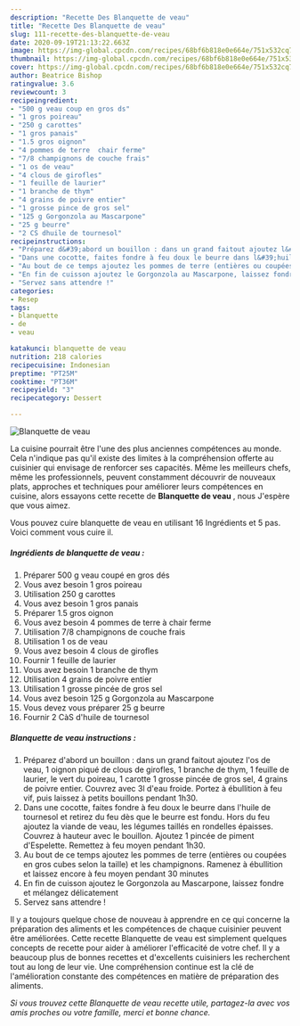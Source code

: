 ```yaml
---
description: "Recette Des Blanquette de veau"
title: "Recette Des Blanquette de veau"
slug: 111-recette-des-blanquette-de-veau
date: 2020-09-19T21:13:22.663Z
image: https://img-global.cpcdn.com/recipes/68bf6b818e0e664e/751x532cq70/blanquette-de-veau-photo-principale-de-la-recette.jpg
thumbnail: https://img-global.cpcdn.com/recipes/68bf6b818e0e664e/751x532cq70/blanquette-de-veau-photo-principale-de-la-recette.jpg
cover: https://img-global.cpcdn.com/recipes/68bf6b818e0e664e/751x532cq70/blanquette-de-veau-photo-principale-de-la-recette.jpg
author: Beatrice Bishop
ratingvalue: 3.6
reviewcount: 3
recipeingredient:
- "500 g veau coup en gros ds"
- "1 gros poireau"
- "250 g carottes"
- "1 gros panais"
- "1.5 gros oignon"
- "4 pommes de terre  chair ferme"
- "7/8 champignons de couche frais"
- "1 os de veau"
- "4 clous de girofles"
- "1 feuille de laurier"
- "1 branche de thym"
- "4 grains de poivre entier"
- "1 grosse pince de gros sel"
- "125 g Gorgonzola au Mascarpone"
- "25 g beurre"
- "2 CS dhuile de tournesol"
recipeinstructions:
- "Préparez d&#39;abord un bouillon : dans un grand faitout ajoutez l&#39;os de veau, 1 oignon piqué de clous de girofles, 1 branche de thym, 1 feuille de laurier, le vert du poireau, 1 carotte 1 grosse pincée de gros sel, 4 grains de poivre entier. Couvrez avec 3l d&#39;eau froide. Portez à ébullition à feu vif, puis laissez à petits bouillons pendant 1h30."
- "Dans une cocotte, faites fondre à feu doux le beurre dans l&#39;huile de tournesol et retirez du feu dès que le beurre est fondu. Hors du feu ajoutez la viande de veau, les légumes taillés en rondelles épaisses. Couvrez à hauteur avec le bouillon. Ajoutez 1 pincée de piment d&#39;Espelette. Remettez à feu moyen pendant 1h30."
- "Au bout de ce temps ajoutez les pommes de terre (entières ou coupées en gros cubes selon la taille) et les champignons. Ramenez à ébullition et laissez encore à feu moyen pendant 30 minutes"
- "En fin de cuisson ajoutez le Gorgonzola au Mascarpone, laissez fondre et mélangez délicatement"
- "Servez sans attendre !"
categories:
- Resep
tags:
- blanquette
- de
- veau

katakunci: blanquette de veau 
nutrition: 218 calories
recipecuisine: Indonesian
preptime: "PT25M"
cooktime: "PT36M"
recipeyield: "3"
recipecategory: Dessert

---
```



![Blanquette de veau](https://img-global.cpcdn.com/recipes/68bf6b818e0e664e/751x532cq70/blanquette-de-veau-photo-principale-de-la-recette.jpg)

La cuisine pourrait être l'une des plus anciennes compétences au monde. Cela n'indique pas qu'il existe des limites à la compréhension offerte au cuisinier qui envisage de renforcer ses capacités. Même les meilleurs chefs, même les professionnels, peuvent constamment découvrir de nouveaux plats, approches et techniques pour améliorer leurs compétences en cuisine, alors essayons cette recette de <strong> Blanquette de veau </strong>, nous J'espère que vous aimez.

<!--inarticleads1-->

Vous pouvez cuire blanquette de veau en utilisant 16 Ingrédients et 5 pas. Voici comment vous cuire il.

##### Ingrédients de blanquette de veau :

1. Préparer 500 g veau coupé en gros dés
1. Vous avez besoin 1 gros poireau
1. Utilisation 250 g carottes
1. Vous avez besoin 1 gros panais
1. Préparer 1.5 gros oignon
1. Vous avez besoin 4 pommes de terre à chair ferme
1. Utilisation 7/8 champignons de couche frais
1. Utilisation 1 os de veau
1. Vous avez besoin 4 clous de girofles
1. Fournir 1 feuille de laurier
1. Vous avez besoin 1 branche de thym
1. Utilisation 4 grains de poivre entier
1. Utilisation 1 grosse pincée de gros sel
1. Vous avez besoin 125 g Gorgonzola au Mascarpone
1. Vous devez vous préparer 25 g beurre
1. Fournir 2 CàS d&#39;huile de tournesol




<!--inarticleads2-->

##### Blanquette de veau instructions :

1. Préparez d&#39;abord un bouillon : dans un grand faitout ajoutez l&#39;os de veau, 1 oignon piqué de clous de girofles, 1 branche de thym, 1 feuille de laurier, le vert du poireau, 1 carotte 1 grosse pincée de gros sel, 4 grains de poivre entier. Couvrez avec 3l d&#39;eau froide. Portez à ébullition à feu vif, puis laissez à petits bouillons pendant 1h30.
1. Dans une cocotte, faites fondre à feu doux le beurre dans l&#39;huile de tournesol et retirez du feu dès que le beurre est fondu. Hors du feu ajoutez la viande de veau, les légumes taillés en rondelles épaisses. Couvrez à hauteur avec le bouillon. Ajoutez 1 pincée de piment d&#39;Espelette. Remettez à feu moyen pendant 1h30.
1. Au bout de ce temps ajoutez les pommes de terre (entières ou coupées en gros cubes selon la taille) et les champignons. Ramenez à ébullition et laissez encore à feu moyen pendant 30 minutes
1. En fin de cuisson ajoutez le Gorgonzola au Mascarpone, laissez fondre et mélangez délicatement
1. Servez sans attendre !




<!--inarticleads1-->

<p>
Il y a toujours quelque chose de nouveau à apprendre en ce qui concerne la préparation des aliments et les compétences de chaque cuisinier peuvent être améliorées. Cette recette Blanquette de veau est simplement quelques concepts de recette pour aider à améliorer l'efficacité de votre chef. Il y a beaucoup plus de bonnes recettes et d'excellents cuisiniers les recherchent tout au long de leur vie. Une compréhension continue est la clé de l'amélioration constante des compétences en matière de préparation des aliments.
</p>

<p>
<i>Si vous trouvez cette Blanquette de veau recette utile, partagez-la avec vos amis proches ou votre famille, merci et bonne chance.</i>
</p>
